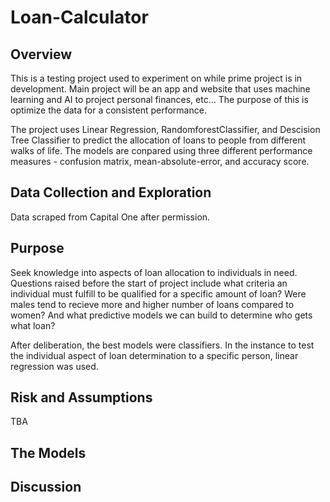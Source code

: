 # Loan-Calculator

## Overview

This is a testing project used to experiment on while prime project is in development. Main project will be an app and website that uses machine learning and AI to project personal finances, etc... The purpose of this is optimize the data for a consistent performance. 

The project uses Linear Regression, RandomforestClassifier, and Descision Tree Classifier to predict the allocation of loans to people from different walks of life. The models are conpared using three different performance measures - confusion matrix, mean-absolute-error, and accuracy score.

## Data Collection and Exploration

Data scraped from Capital One after permission.


## Purpose

Seek knowledge into aspects of loan allocation to individuals in need. Questions raised before the start of project include what criteria an individual must fulfill to be qualified for a specific amount of loan? Were males tend to recieve more and higher number of loans compared to women? And what predictive models we can build to determine who gets what loan? 

After deliberation, the best models were classifiers. In the instance to test the individual aspect of loan determination to a specific person, linear regression was used. 

## Risk and Assumptions
TBA

## The Models


## Discussion
